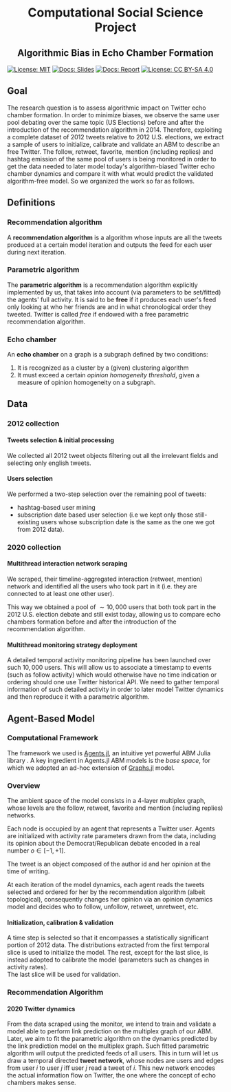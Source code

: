 </p>
<!-- Title -->
<h1 align="center">
  Computational Social Science Project
</h1>

<h2 align="center">
  Algorithmic Bias in Echo Chamber Formation
</h2>
<!-- Badges -->
</p>

[![License: MIT](https://img.shields.io/badge/License-MIT-green.svg)](https://github.com/InPhyT/Algorithmic_Bias_in_Echo_Chamber_Formation/blob/main/LICENSE)
[![Docs: Slides](https://img.shields.io/badge/Docs-Slides-blue.svg)](https://inphyt.github.io/Algorithmic_Bias_in_Echo_Chamber_Formation/docs/slides/slides.html) 
[![Docs: Report](https://img.shields.io/badge/Docs-Report-red.svg)](https://inphyt.github.io/Algorithmic_Bias_in_Echo_Chamber_Formation/docs/report/report.html) 
[![License: CC BY-SA 4.0](https://img.shields.io/badge/License-CC%20BY--SA%204.0-lightgrey.svg)](https://creativecommons.org/licenses/by-sa/4.0/) 

## Goal
The research question is to assess algorithmic impact on Twitter echo chamber formation. In order to minimize biases, we observe the same user pool debating over the same topic (US Elections) before and after the introduction of the recommendation algorithm in 2014. Therefore, exploiting a complete dataset of 2012 tweets relative to 2012 U.S. elections, we extract a sample of users  to initialize, calibrate and validate an ABM to describe an free Twitter. The follow, retweet, favorite, mention (including replies) and hashtag  emission of the same pool of users is being monitored in order to get the data needed to later model today's algorithm-biased Twitter echo chamber dynamics and compare it with what would predict the validated algorithm-free model. So we organized the work so far as follows. 

## Definitions

### Recommendation algorithm 
A **recommendation algorithm** is a algorithm whose inputs are all the tweets produced at a certain model iteration and outputs the feed for each user during next iteration.

### Parametric algorithm 
The **parametric algorithm** is a recommendation algorithm explicitly implemented by us, that takes into account (via parameters to be set/fitted) the agents' full activity. It is said to be **free** if it produces each user's feed only looking at who her friends are and in what chronological order they tweeted. Twitter is called *free* if endowed with a free parametric recommendation algorithm.

### Echo chamber 
An **echo chamber** on a graph is a subgraph defined by two conditions:

1. It is recognized as a cluster by a (given) clustering algorithm
2. It must exceed a certain *opinion homogeneity threshold*, given a measure of opinion homogeneity on a subgraph. 

## Data 
### 2012 collection
#### Tweets selection & initial processing
We collected all 2012 tweet objects filtering out all the irrelevant fields and selecting only english tweets. 

#### Users selection
We performed a two-step selection over the remaining pool of tweets:

- hashtag-based user mining
- subscription date based user selection (i.e we kept only those still-existing users whose subscription date is the same as the one we got from 2012 data).

### 2020 collection
#### Multithread interaction network scraping

We scraped, their timeline-aggregated interaction (retweet, mention) network and identified all the users who took part in it (i.e. they are connected to at least one other user). 

This way we obtained a pool of $\sim 10,000$ users that both took part in the 2012 U.S. election debate and still exist today, allowing us to compare echo chambers formation before and after the introduction of the recommendation algorithm.

#### Multithread monitoring strategy deployment
A detailed temporal activity monitoring pipeline has been launched over such $10,000$ users. This will allow us to associate a timestamp to events (such as follow activity) which would otherwise have no time indication or ordering should one use Twitter historical API. We need to gather temporal information of such  detailed activity in order to later model Twitter dynamics and then reproduce it with a parametric algorithm. 

## Agent-Based Model

### Computational Framework

The framework we used is [Agents.jl](https://juliadynamics.github.io/Agents.jl/stable/), an intuitive yet powerful ABM Julia library . A key ingredient in Agents.jl ABM models is the *base space*, for which we adopted an ad-hoc extension of [Graphs.jl](https://juliagraphs.org/Graphs.jl/stable/) model.

### Overview

The ambient space of the model consists in a 4-layer multiplex graph, whose levels are the follow, retweet, favorite and mention (including replies) networks. 

Each node is occupied by an agent that represents a Twitter user. 
Agents are initialized with activity rate parameters drawn from the data, including its opinion about the Democrat/Republican debate encoded in a real number $o \in [-1,+1]$.

The tweet is an object composed of the author id and her opinion at the time of writing.

At each iteration of the model dynamics, each agent reads the tweets selected and ordered for her by the recommendation algorithm (albeit topological), consequently changes her opinion via an opinion dynamics model and decides who to follow, unfollow, retweet, unretweet, etc.  

#### Initialization, calibration & validation

A time step is selected so that it encompasses a statistically significant portion of 2012 data. The distributions extracted from the first temporal slice is used to initialize the model. The rest, except for the last slice, is instead adopted to calibrate the model (parameters such as changes in activity rates).<br>
The last slice will be used for validation. 

### Recommendation Algorithm 
#### 2020 Twitter dynamics
From the data scraped using the monitor, we intend to train and validate a model able to perform link prediction on the multiplex graph of our ABM. Later, we aim to fit the parametric algorithm on the dynamics predicted by the link prediction model on the multiplex graph. Such fitted parametric algorithm will output the predicted feeds of all users. This in turn will let us draw a temporal directed **tweet network**, whose nodes are users and edges from user $i$ to user $j$ iff user $j$ read a tweet of $i$. This new network encodes the actual information flow on Twitter, the one where the concept of echo chambers makes sense.